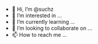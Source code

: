 - 👋 Hi, I’m @suchz
- 👀 I’m interested in ...
- 🌱 I’m currently learning ...
- 💞️ I’m looking to collaborate on ...
- 📫 How to reach me ...

<!---
suchz/suchz is a ✨ special ✨ repository because its `README.md` (this file) appears on your GitHub profile.
You can click the Preview link to take a look at your changes.
--->
